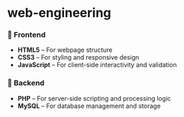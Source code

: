 # web-engineering

### 🔸 Frontend
- **HTML5** – For webpage structure
- **CSS3** – For styling and responsive design
- **JavaScript** – For client-side interactivity and validation

### 🔸 Backend
- **PHP** – For server-side scripting and processing logic
- **MySQL** – For database management and storage
